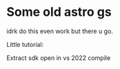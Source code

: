 # Some old astro gs

idrk do this even work but there u go. 

Little tutorial:

Extract sdk
open in vs 2022
compile